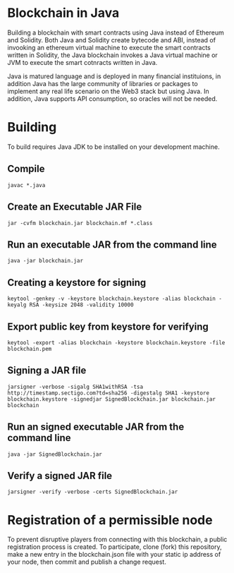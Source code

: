 # Blockchain in Java
Building a blockchain with smart contracts using Java instead of Ethereum and Solidity. Both Java and Solidity create bytecode and ABI, instead of invooking an ethereum virtual machine to execute the smart contracts written in Solidity, the Java blockchain invokes a Java virtual machine or JVM to execute the smart cotnracts written in Java.

Java is matured language and is deployed in many financial instituions, in addition Java has the large community of libraries or packages to implement any real life scenario on the Web3 stack but using Java. In addition, Java supports API consumption, so oracles will not be needed.

# Building
To build requires Java JDK to be installed on your development machine.

## Compile

    javac *.java

## Create an Executable JAR File

    jar -cvfm blockchain.jar blockchain.mf *.class

## Run an executable JAR from the command line

    java -jar blockchain.jar

## Creating a keystore for signing

    keytool -genkey -v -keystore blockchain.keystore -alias blockchain -keyalg RSA -keysize 2048 -validity 10000

## Export public key from keystore for verifying

    keytool -export -alias blockchain -keystore blockchain.keystore -file blockchain.pem

## Signing a JAR file

    jarsigner -verbose -sigalg SHA1withRSA -tsa http://timestamp.sectigo.com?td=sha256 -digestalg SHA1 -keystore blockchain.keystore -signedjar SignedBlockchain.jar blockchain.jar blockchain
    
## Run an signed executable JAR from the command line

    java -jar SignedBlockchain.jar

## Verify a signed JAR file

    jarsigner -verify -verbose -certs SignedBlockchain.jar

# Registration of a permissible node
To prevent disruptive players from connecting with this blockchain, a public registration process is created. To participate, clone (fork) this repository, make a new entry in the blockchain.json file with your static ip address of your node, then commit and publish a change request.
